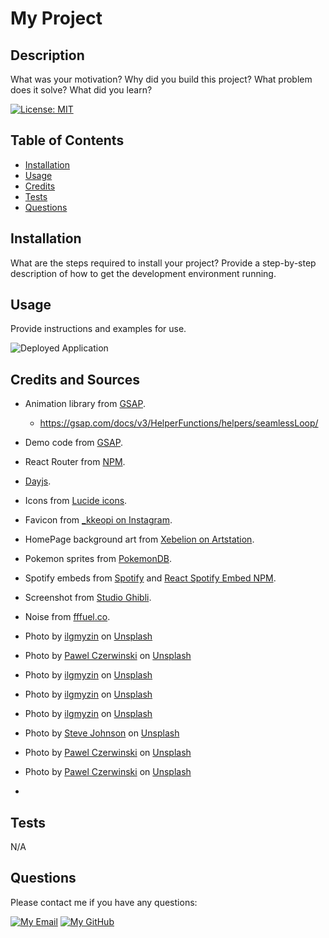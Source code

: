 
# My Project

## Description
What was your motivation? Why did you build this project? What problem does it solve? What did you learn?

[![License: MIT](https://img.shields.io/badge/License-MIT-yellow.svg)](https://opensource.org/licenses/MIT)

## Table of Contents
- [Installation](#installation)
- [Usage](#usage)
- [Credits](#credits)
- [Tests](#tests)
- [Questions](#questions)

## Installation
What are the steps required to install your project? Provide a step-by-step description of how to get the development environment running.

## Usage
Provide instructions and examples for use.

![Deployed Application](undefined)
	
## Credits and Sources
- Animation library from [GSAP](https://gsap.com/).
	- https://gsap.com/docs/v3/HelperFunctions/helpers/seamlessLoop/
- Demo code from [GSAP](https://react-6rzfpp.stackblitz.io).
- React Router from [NPM](https://www.npmjs.com/package/react-router-dom).
- [Dayjs](https://day.js.org/en/).
- Icons from [Lucide icons](https://lucide.dev/).
- Favicon from [_kkeopi on Instagram](https://www.instagram.com/p/B56jBmCj6ns/?epik=dj0yJnU9UVpwY2ZwaW0tNjFwUHNPcGUydzJfT25qWlZ2dXBzLTMmcD0wJm49V0pwU0RXM3Z4ZmgxeFlqel8wZ19uQSZ0PUFBQUFBR1hpYVBF).
- HomePage background art from [Xebelion on Artstation](https://www.artstation.com/artwork/WB1JeE).
- Pokemon sprites from [PokemonDB](https://pokemondb.net/sprites).
- Spotify embeds from [Spotify](https://developer.spotify.com/documentation/embeds) and [React Spotify Embed NPM](https://www.npmjs.com/package/react-spotify-embed).
- Screenshot from [Studio Ghibli](https://www.ghibli.jp/works/howl/).
- Noise from [fffuel.co](https://fffuel.co/nnnoise/).

- Photo by <a href="https://unsplash.com/@ilgmyzin?utm_content=creditCopyText&utm_medium=referral&utm_source=unsplash">ilgmyzin</a> on <a href="https://unsplash.com/photos/a-green-abstract-background-with-curves-and-curves-xyWs4zOs-WE?utm_content=creditCopyText&utm_medium=referral&utm_source=unsplash">Unsplash</a>
- Photo by <a href="https://unsplash.com/@pawel_czerwinski?utm_content=creditCopyText&utm_medium=referral&utm_source=unsplash">Pawel Czerwinski</a> on <a href="https://unsplash.com/photos/background-pattern-yIbz_ts9-tQ?utm_content=creditCopyText&utm_medium=referral&utm_source=unsplash">Unsplash</a>
- Photo by <a href="https://unsplash.com/@ilgmyzin?utm_content=creditCopyText&utm_medium=referral&utm_source=unsplash">ilgmyzin</a> on <a href="https://unsplash.com/photos/a-brown-abstract-background-with-wavy-lines-5lk2642XbzE?utm_content=creditCopyText&utm_medium=referral&utm_source=unsplash">Unsplash</a>
- Photo by <a href="https://unsplash.com/@ilgmyzin?utm_content=creditCopyText&utm_medium=referral&utm_source=unsplash">ilgmyzin</a> on <a href="https://unsplash.com/photos/background-pattern-HCI4StcEvRc?utm_content=creditCopyText&utm_medium=referral&utm_source=unsplash">Unsplash</a>
- Photo by <a href="https://unsplash.com/@ilgmyzin?utm_content=creditCopyText&utm_medium=referral&utm_source=unsplash">ilgmyzin</a> on <a href="https://unsplash.com/photos/a-blue-and-green-wave-FshMTx4ZEqM?utm_content=creditCopyText&utm_medium=referral&utm_source=unsplash">Unsplash</a>
- Photo by <a href="https://unsplash.com/@steve_j?utm_content=creditCopyText&utm_medium=referral&utm_source=unsplash">Steve Johnson</a> on <a href="https://unsplash.com/photos/a-hand-with-a-finger-pointing-at-the-camera-n1PufI05GMo?utm_content=creditCopyText&utm_medium=referral&utm_source=unsplash">Unsplash</a>
- Photo by <a href="https://unsplash.com/@pawel_czerwinski?utm_content=creditCopyText&utm_medium=referral&utm_source=unsplash">Pawel Czerwinski</a> on <a href="https://unsplash.com/photos/background-pattern-px-d44bbe7o?utm_content=creditCopyText&utm_medium=referral&utm_source=unsplash">Unsplash</a>
- Photo by <a href="https://unsplash.com/@pawel_czerwinski?utm_content=creditCopyText&utm_medium=referral&utm_source=unsplash">Pawel Czerwinski</a> on <a href="https://unsplash.com/photos/background-pattern-YAtspJ-HV2E?utm_content=creditCopyText&utm_medium=referral&utm_source=unsplash">Unsplash</a>
- 
  



## Tests
N/A

## Questions
Please contact me if you have any questions:

[![My Email](https://img.shields.io/badge/My%20Email-D14836?style=flat&logo=gmail&logoColor=white)](mailto:jai.2002.gandhi@gmail.com)
[![My GitHub](https://img.shields.io/badge/My%20GitHub-181717?style=flat&logo=github&logoColor=white)](https://github.com/jg2002-j) 
		